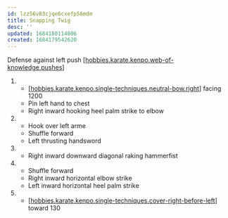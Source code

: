 ```yaml
---
id: lzz56v83cjqe6cxefp56mdm
title: Snapping Twig
desc: ''
updated: 1684180114006
created: 1684179542620
---
```


Defense against left push
[[hobbies.karate.kenpo.web-of-knowledge.pushes]]

1. - [[hobbies.karate.kenpo.single-techniques.neutral-bow.right]] facing 1200
   - Pin left hand to chest
   - Right inward hooking heel palm strike to elbow
2. - Hook over left arme
   - Shuffle forward
   - Left thrusting handsword
3. - Right inward downward diagonal raking hammerfist
4. - Shuffle forward
   - Right inward horizontal elbow strike
   - Left inward horizontal heel palm strike
5. - [[hobbies.karate.kenpo.single-techniques.cover-right-before-left]] toward 130


[//begin]: # "Autogenerated link references for markdown compatibility"
[hobbies.karate.kenpo.web-of-knowledge.pushes]: hobbies.karate.kenpo.web-of-knowledge.pushes "Pushes"
[hobbies.karate.kenpo.single-techniques.neutral-bow.right]: hobbies.karate.kenpo.single-techniques.neutral-bow.right "Right Neutral Bow"
[hobbies.karate.kenpo.single-techniques.cover-right-before-left]: hobbies.karate.kenpo.single-techniques.cover-right-before-left "Cover Right before Left"
[//end]: # "Autogenerated link references"